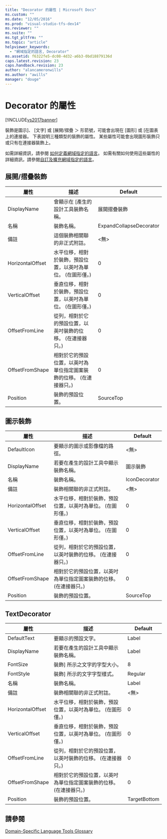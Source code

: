 ```yaml
---
title: "Decorator 的屬性 | Microsoft Docs"
ms.custom: ""
ms.date: "12/05/2016"
ms.prod: "visual-studio-tfs-dev14"
ms.reviewer: ""
ms.suite: ""
ms.tgt_pltfrm: ""
ms.topic: "article"
helpviewer_keywords: 
  - "網域指定的語言, Decorator"
ms.assetid: f6322fe5-dc08-4d32-a6b3-0bd18879136d
caps.latest.revision: 23
caps.handback.revision: 23
author: "alancameronwills"
ms.author: "awills"
manager: "douge"
---
```

# Decorator 的屬性
[!INCLUDE[vs2017banner](../code-quality/includes/vs2017banner.md)]

裝飾是圖示\]、 \[文字\] 或 \[展開\/摺疊 ＞ 形箭號，可能會出現在 \[圖形\] 或 \[在圖表上的連接器。  下表說明三種類型的裝飾的屬性。  某些屬性可能會出現圖形裝飾只或只有在連接器裝飾上。  
  
 如需詳細資訊，請參閱 [如何定義網域指定的語言](../modeling/how-to-define-a-domain-specific-language.md)。  如需有關如何使用這些屬性的詳細資訊，請參閱[自訂及擴充網域指定的語言](../modeling/customizing-and-extending-a-domain-specific-language.md)。  
  
## 展開\/摺疊裝飾  
  
|屬性|描述|Default|  
|--------|--------|-------------|  
|DisplayName|會顯示在 \[產生的設計工具裝飾名稱。|展開摺疊裝飾|  
|名稱|裝飾名稱。|ExpandCollapseDecorator|  
|備註|這個裝飾相關聯的非正式附註。|\<無\>|  
|HorizontalOffset|水平位移，相對於裝飾，預設位置，以英吋為單位。  \(在圖形僅。\)|0|  
|VerticalOffset|垂直位移，相對於裝飾，預設位置，以英吋為單位。  \(在圖形僅。\)|0|  
|OffsetFromLine|從列，相對於它的預設位置，以英吋裝飾的位移。  \(在連接器只。\)|0|  
|OffsetFromShape|相對於它的預設位置，以英吋為單位指定圖案裝飾的位移。  \(在連接器只。\)|0|  
|Position|裝飾的預設位置。|SourceTop|  
  
## 圖示裝飾  
  
|屬性|描述|Default|  
|--------|--------|-------------|  
|DefaultIcon|要顯示的圖示或影像檔的路徑。|\<無\>|  
|DisplayName|若要在產生的設計工具中顯示裝飾名稱。|圖示裝飾|  
|名稱|裝飾名稱。|IconDecorator|  
|備註|裝飾相關聯的非正式附註。|\<無\>|  
|HorizontalOffset|水平位移，相對於裝飾，預設位置，以英吋為單位。  \(在圖形僅。\)|0|  
|VerticalOffset|垂直位移，相對於裝飾，預設位置，以英吋為單位。  \(在圖形僅。\)|0|  
|OffsetFromLine|從列，相對於它的預設位置，以英吋裝飾的位移。  \(在連接器只。\)|0|  
|OffsetFromShape|相對於它的預設位置，以英吋為單位指定圖案裝飾的位移。  \(在連接器只。\)|0|  
|Position|裝飾的預設位置。|SourceTop|  
  
## TextDecorator  
  
|屬性|描述|Default|  
|--------|--------|-------------|  
|DefaultText|要顯示的預設文字。|Label|  
|DisplayName|若要在產生的設計工具中顯示裝飾名稱。|Label|  
|FontSize|裝飾\] 所示之文字的字型大小。|8|  
|FontStyle|裝飾\] 所示的文字字型樣式。|Regular|  
|名稱|裝飾名稱。|Label|  
|備註|裝飾相關聯的非正式附註。|\<無\>|  
|HorizontalOffset|水平位移，相對於裝飾，預設位置，以英吋為單位。  \(在圖形僅。\)|0|  
|VerticalOffset|垂直位移，相對於裝飾，預設位置，以英吋為單位。  \(在圖形僅。\)|0|  
|OffsetFromLine|從列，相對於它的預設位置，以英吋裝飾的位移。  \(在連接器只。\)|0|  
|OffsetFromShape|相對於它的預設位置，以英吋為單位指定圖案裝飾的位移。  \(在連接器只。\)|0|  
|Position|裝飾的預設位置。|TargetBottom|  
  
## 請參閱  
 [Domain\-Specific Language Tools Glossary](http://msdn.microsoft.com/zh-tw/ca5e84cb-a315-465c-be24-76aa3df276aa)